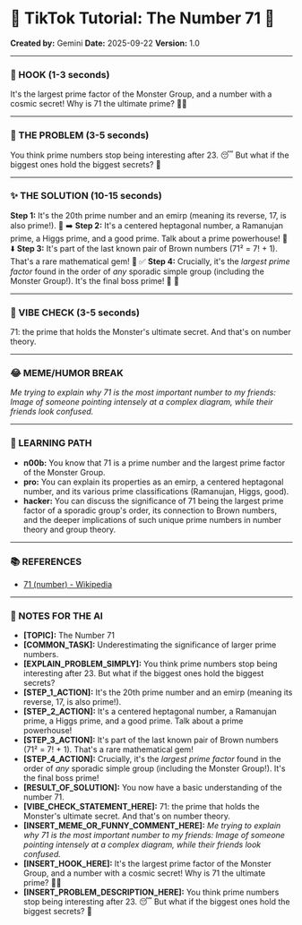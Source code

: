 
# 🎵 TikTok Tutorial: The Number 71 🎵

**Created by:** Gemini
**Date:** 2025-09-22
**Version:** 1.0

---

### 🤩 HOOK (1-3 seconds)

It's the largest prime factor of the Monster Group, and a number with a cosmic secret! Why is 71 the ultimate prime? 🤯✨

---

### 🤔 THE PROBLEM (3-5 seconds)

You think prime numbers stop being interesting after 23. 😴 But what if the biggest ones hold the biggest secrets? 🤫

---

### ✨ THE SOLUTION (10-15 seconds)

**Step 1:** It's the 20th prime number and an emirp (meaning its reverse, 17, is also prime!). 🔢 ➡️
**Step 2:** It's a centered heptagonal number, a Ramanujan prime, a Higgs prime, and a good prime. Talk about a prime powerhouse! 🌟 ⬇️
**Step 3:** It's part of the last known pair of Brown numbers (71² = 7! + 1). That's a rare mathematical gem! 💎 ✅
**Step 4:** Crucially, it's the *largest prime factor* found in the order of *any* sporadic simple group (including the Monster Group!). It's the final boss prime! 👾 🎉

---

### 💅 VIBE CHECK (3-5 seconds)

71: the prime that holds the Monster's ultimate secret. And that's on number theory.

---

### 😂 MEME/HUMOR BREAK

*Me trying to explain why 71 is the most important number to my friends:*
*Image of someone pointing intensely at a complex diagram, while their friends look confused.*

---

### 🧠 LEARNING PATH

*   **n00b:** You know that 71 is a prime number and the largest prime factor of the Monster Group.
*   **pro:** You can explain its properties as an emirp, a centered heptagonal number, and its various prime classifications (Ramanujan, Higgs, good).
*   **hacker:** You can discuss the significance of 71 being the largest prime factor of a sporadic group's order, its connection to Brown numbers, and the deeper implications of such unique prime numbers in number theory and group theory.

---

### 📚 REFERENCES

*   [71 (number) - Wikipedia](https://en.wikipedia.org/wiki/71_(number))

---

### 📝 NOTES FOR THE AI

*   **[TOPIC]:** The Number 71
*   **[COMMON_TASK]:** Underestimating the significance of larger prime numbers.
*   **[EXPLAIN_PROBLEM_SIMPLY]:** You think prime numbers stop being interesting after 23. But what if the biggest ones hold the biggest secrets?
*   **[STEP_1_ACTION]:** It's the 20th prime number and an emirp (meaning its reverse, 17, is also prime!).
*   **[STEP_2_ACTION]:** It's a centered heptagonal number, a Ramanujan prime, a Higgs prime, and a good prime. Talk about a prime powerhouse!
*   **[STEP_3_ACTION]:** It's part of the last known pair of Brown numbers (71² = 7! + 1). That's a rare mathematical gem!
*   **[STEP_4_ACTION]:** Crucially, it's the *largest prime factor* found in the order of *any* sporadic simple group (including the Monster Group!). It's the final boss prime!
*   **[RESULT_OF_SOLUTION]:** You now have a basic understanding of the number 71.
*   **[VIBE_CHECK_STATEMENT_HERE]:** 71: the prime that holds the Monster's ultimate secret. And that's on number theory.
*   **[INSERT_MEME_OR_FUNNY_COMMENT_HERE]:** *Me trying to explain why 71 is the most important number to my friends:*
*Image of someone pointing intensely at a complex diagram, while their friends look confused.*
*   **[INSERT_HOOK_HERE]:** It's the largest prime factor of the Monster Group, and a number with a cosmic secret! Why is 71 the ultimate prime? 🤯✨
*   **[INSERT_PROBLEM_DESCRIPTION_HERE]:** You think prime numbers stop being interesting after 23. 😴 But what if the biggest ones hold the biggest secrets? 🤫
